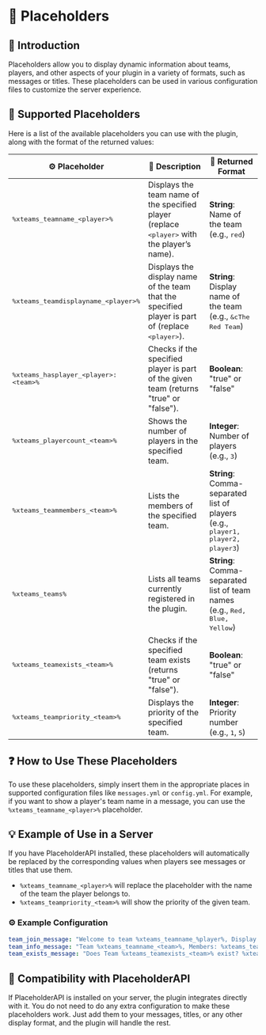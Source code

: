# 🧩 Placeholders

## 📄 **Introduction**

Placeholders allow you to display dynamic information about teams, players, and other aspects of your plugin in a variety of formats, such as messages or titles. These placeholders can be used in various configuration files to customize the server experience.

## 🧩 Supported Placeholders

Here is a list of the available placeholders you can use with the plugin, along with the format of the returned values:

| ⚙️ Placeholder                                    | 📄 Description                                                                                             | 🔄 Returned Format                                                                       |
| ------------------------------------------------- | ---------------------------------------------------------------------------------------------------------- | ---------------------------------------------------------------------------------------- |
| <kbd>%xteams\_teamname\_\<player>%</kbd>          | Displays the team name of the specified player (replace <kbd>\<player></kbd> with the player’s name).      | **String**: Name of the team (e.g., <kbd>red</kbd>)                                      |
| <kbd>%xteams\_teamdisplayname\_\<player>%</kbd>   | Displays the display name of the team that the specified player is part of (replace <kbd>\<player></kbd>). | **String**: Display name of the team (e.g., <kbd>\&cThe Red Team</kbd>)                  |
| <kbd>%xteams\_hasplayer\_\<player>:\<team>%</kbd> | Checks if the specified player is part of the given team (returns "true" or "false").                      | **Boolean**: "true" or "false"                                                           |
| <kbd>%xteams\_playercount\_\<team>%</kbd>         | Shows the number of players in the specified team.                                                         | **Integer**: Number of players (e.g., <kbd>3</kbd>)                                      |
| <kbd>%xteams\_teammembers\_\<team>%</kbd>         | Lists the members of the specified team.                                                                   | **String**: Comma-separated list of players (e.g., <kbd>player1, player2, player3</kbd>) |
| <kbd>%xteams\_teams%</kbd>                        | Lists all teams currently registered in the plugin.                                                        | **String**: Comma-separated list of team names (e.g., <kbd>Red, Blue, Yellow</kbd>)      |
| <kbd>%xteams\_teamexists\_\<team>%</kbd>          | Checks if the specified team exists (returns "true" or "false").                                           | **Boolean**: "true" or "false"                                                           |
| <kbd>%xteams\_teampriority\_\<team>%</kbd>        | Displays the priority of the specified team.                                                               | **Integer**: Priority number (e.g., <kbd>1</kbd>, <kbd>5</kbd>)                          |

## ❓ How to Use These Placeholders

To use these placeholders, simply insert them in the appropriate places in supported configuration files like `messages.yml` or `config.yml`. For example, if you want to show a player's team name in a message, you can use the `%xteams_teamname_<player>%` placeholder.

## 💡 Example of Use in a Server

If you have PlaceholderAPI installed, these placeholders will automatically be replaced by the corresponding values when players see messages or titles that use them.

* `%xteams_teamname_<player>%` will replace the placeholder with the name of the team the player belongs to.
* `%xteams_teampriority_<team>%` will show the priority of the given team.

### **⚙️ Example Configuration**

```yaml
team_join_message: "Welcome to team %xteams_teamname_%player%, Display Name: %xteams_teamdisplayname_%player%"
team_info_message: "Team %xteams_teamname_<team>%, Members: %xteams_teammembers_<team>%, Player Count: %xteams_playercount_<team>%"
team_exists_message: "Does Team %xteams_teamexists_<team>% exist? %xteams_teamexists_<team>%"
```



## 🔗 Compatibility with PlaceholderAPI

If PlaceholderAPI is installed on your server, the plugin integrates directly with it. You do not need to do any extra configuration to make these placeholders work. Just add them to your messages, titles, or any other display format, and the plugin will handle the rest.
